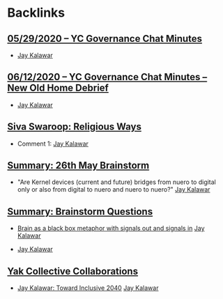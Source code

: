 
# Backlinks
## [05/29/2020 – YC Governance Chat Minutes](<05/29/2020 – YC Governance Chat Minutes.md>)
- [Jay Kalawar](<Jay Kalawar.md>)

## [06/12/2020 – YC Governance Chat Minutes – New Old Home Debrief](<06/12/2020 – YC Governance Chat Minutes – New Old Home Debrief.md>)
- [Jay Kalawar](<Jay Kalawar.md>)

## [Siva Swaroop: Religious Ways](<Siva Swaroop: Religious Ways.md>)
- Comment 1: [Jay Kalawar](<Jay Kalawar.md>)

## [Summary: 26th May Brainstorm](<Summary: 26th May Brainstorm.md>)
- "Are Kernel devices (current and future) bridges from nuero to digital only or also from digital to nuero and nuero to nuero?" [Jay Kalawar](<Jay Kalawar.md>)

## [Summary: Brainstorm Questions](<Summary: Brainstorm Questions.md>)
- [Brain as a black box metaphor with signals out and signals in](https://discord.com/channels/692111190851059762/712459471787393054/714561875727351870) [Jay Kalawar](<Jay Kalawar.md>)

- [Jay Kalawar](<Jay Kalawar.md>)

## [Yak Collective Collaborations](<Yak Collective Collaborations.md>)
- [Jay Kalawar: Toward Inclusive 2040](<Jay Kalawar: Toward Inclusive 2040.md>) [Jay Kalawar](<Jay Kalawar.md>)

